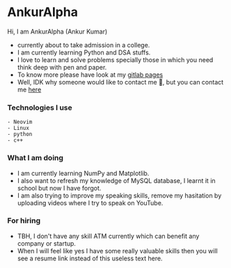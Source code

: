 # AnkurAlpha
Hi, I am AnkurAlpha (Ankur Kumar)
- currently about to take admission in a college.
- I am currently learning Python and DSA stuffs.
- I love to learn and solve problems specially those in which you need think
    deep with pen and paper.
- To know more please have look at my [gitlab pages](https://ankuralpha.gitlab.io/my-web/)
- Well, IDK why someone would like to contact me 🗿,
    but you can contact me [here](https://www.linkedin.com/in/ankur-kumar-44061a2b8/)

### Technologies I use
    - Neovim
    - Linux
    - python
    - c++

### What I am doing
- I am currently learning NumPy and Matplotlib.
- I also want to refresh my knowledge of MySQL database, I learnt it in school but now I have forgot.
- I am also trying to improve my speaking skills, remove my hasitation by uploading 
    videos where I try to speak on YouTube.

### For hiring
- TBH, I don't have any skill ATM currently which can benefit any company or startup.
- When I will feel like yes I have some really valuable skills then you will see a resume link
    instead of this useless text here.
